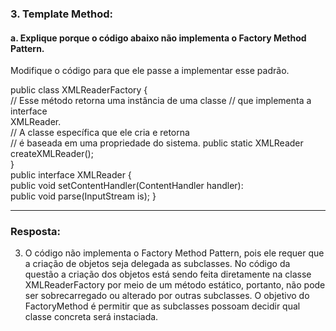 ### 3. Template Method:

#### a. Explique porque o código abaixo não implementa o Factory Method Pattern.
Modifique o código para que ele passe a implementar esse padrão.

public class XMLReaderFactory {<br>
// Esse método retorna uma instância de uma classe // que implementa a interface<br>
XMLReader.<br>
// A classe específica que ele cria e retorna<br>
// é baseada em uma propriedade do sistema. public static XMLReader<br>
createXMLReader();<br>
}<br>
public interface XMLReader {<br>
public void setContentHandler(ContentHandler handler):<br>
public void parse(InputStream is); }<br>

---

### Resposta:

3. O código não implementa o Factory Method Pattern, pois ele requer que a criação de objetos seja delegada as subclasses. 
No código da questão a criação dos objetos está sendo feita diretamente na classe XMLReaderFactory por meio de um método estático, 
portanto, não pode ser sobrecarregado ou alterado por outras subclasses. 
O objetivo do FactoryMethod é permitir que as subclasses possoam decidir qual classe concreta será instaciada.
